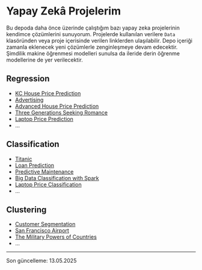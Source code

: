 # Yapay Zekâ Projelerim

Bu depoda daha önce üzerinde çalıştığım bazı yapay zeka projelerinin kendimce çözümlerini sunuyorum. Projelerde kullanılan verilere `Data` klasöründen veya proje içerisinde verilen linklerden ulaşılabilir. Depo içeriği zamanla eklenecek yeni çözümlerle zenginleşmeye devam edecektir. Şimdilik makine öğrenmesi modelleri sunulsa da ileride derin öğrenme modellerine de yer verilecektir.

## Regression

- [KC House Price Prediction](01_Regression/01_KC_House_Price_Prediction.ipynb)
- [Advertising](01_Regression/02_Advertising.ipynb)
- [Advanced House Price Prediction](01_Regression/03_Advanced_House_Price_Prediction.ipynb)
- [Three Generations Seeking Romance](01_Regression/04_Three_Generations_Seeking_Romance.ipynb)
- [Laptop Price Prediction](01_Regression/05_Laptop_Price_Prediction.ipynb)
- ...

## Classification

- [Titanic](02_Classification/01_Titanic.ipynb)
- [Loan Prediction](02_Classification/02_Loan_Prediction.ipynb)
- [Predictive Maintenance](02_Classification/03_Predictive_Maintenance_Model.ipynb)
- [Big Data Classification with Spark](02_Classification/04_Big_Data_Classification_with_Spark.ipynb)
- [Laptop Price Classification](02_Classification/05_Laptop_Price_Classification.ipynb)
- ...

## Clustering

- [Customer Segmentation](03-Clustering/01_Customer_Segmentation.ipynb)
- [San Francisco Airport](03-Clustering/02_San_Francisco_Airport.ipynb)
- [The Military Powers of Countries](03-Clustering/03_The_Military_Powers_of_Countries.ipynb)
- ...


---
Son güncelleme: 13.05.2025